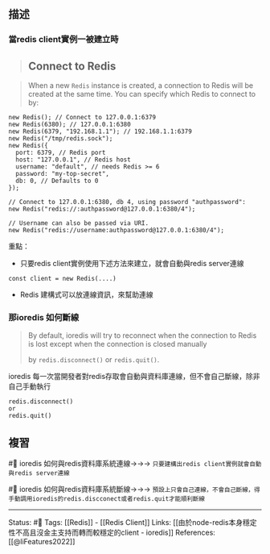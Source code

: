 
## 描述

### 當redis client實例一被建立時


> ## Connect to Redis

> When a new `Redis` instance is created, a connection to Redis will be created at the same time. You can specify which Redis to connect to by:
```
new Redis(); // Connect to 127.0.0.1:6379
new Redis(6380); // 127.0.0.1:6380
new Redis(6379, "192.168.1.1"); // 192.168.1.1:6379
new Redis("/tmp/redis.sock");
new Redis({
  port: 6379, // Redis port
  host: "127.0.0.1", // Redis host
  username: "default", // needs Redis >= 6
  password: "my-top-secret",
  db: 0, // Defaults to 0
});
```

```
// Connect to 127.0.0.1:6380, db 4, using password "authpassword":
new Redis("redis://:authpassword@127.0.0.1:6380/4");
```

```
// Username can also be passed via URI.
new Redis("redis://username:authpassword@127.0.0.1:6380/4");
```


重點：
- 只要redis client實例使用下述方法來建立，就會自動與redis server連線
```
const client = new Redis(....)
```
- Redis 建構式可以放連線資訊，來幫助連線

### 那ioredis 如何斷線

> By default, ioredis will try to reconnect when the connection to Redis is lost except when the connection is closed manually
> 
>   by `redis.disconnect()` or `redis.quit()`.

ioredis 每一次當開發者對redis存取會自動與資料庫連線，但不會自己斷線，除非自己手動執行

```
redis.disconnect() 
or 
redis.quit()
```

## 複習

#🧠 ioredis 如何與redis資料庫系統連線->->-> `只要建構出redis client實例就會自動與redis server連線`
<!--SR:!2022-06-06,3,250-->

#🧠 ioredis 如何與redis資料庫系統斷線->->-> `預設上只會自己連線，不會自己斷線，得手動調用ioredis的redis.discconect或者redis.quit才能順利斷線`
<!--SR:!2022-06-16,10,250-->

---
Status: #🌱 
Tags:
[[Redis]] - [[Redis Client]]
Links:
[[由於node-redis本身穩定性不高且沒金主支持而轉而較穩定的client - ioredis]]
References:
[[@liFeatures2022]]